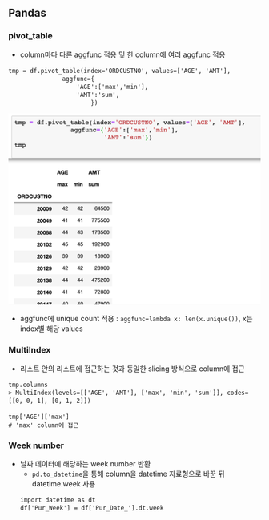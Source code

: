 ## Pandas

### pivot_table

- column마다 다른 aggfunc 적용 및 한 column에 여러 aggfunc 적용

```
tmp = df.pivot_table(index='ORDCUSTNO', values=['AGE', 'AMT'],
               aggfunc={
                   'AGE':['max','min'],
                   'AMT':'sum',
                       })
```

![MultiIndex](image/MultiIndex.png)

- aggfunc에 unique count 적용 : `aggfunc=lambda x: len(x.unique())`, x는 index별 해당 values

### MultiIndex

- 리스트 안의 리스트에 접근하는 것과 동일한 slicing 방식으로 column에 접근

```
tmp.columns
> MultiIndex(levels=[['AGE', 'AMT'], ['max', 'min', 'sum']], codes=[[0, 0, 1], [0, 1, 2]])

tmp['AGE']['max']
# 'max' column에 접근
```

### Week number

- 날짜 데이터에 해당하는 week number 반환
  - `pd.to_datetime`을 통해 column을 datetime 자료형으로 바꾼 뒤 datetime.week 사용
  ```
  import datetime as dt
  df['Pur_Week'] = df['Pur_Date_'].dt.week
  ```
